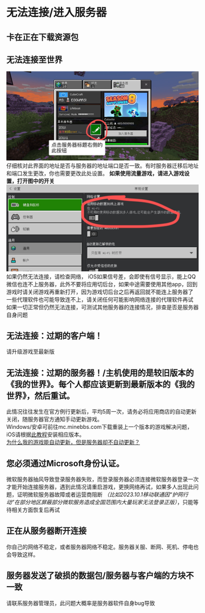 # 无法连接/进入服务器
## 卡在正在下载资源包
## 无法连接至世界
![](img/点击服务器标题右侧的此按钮.jpg)  
仔细核对此界面的地址是否与服务器的地址端口是否一致。有时服务器迁移后地址和端口发生更改，你也需要更改此处设置。
**如果使用流量游戏，请进入游戏设置，打开图中的开关**
![](img/启用移动数据玩线上游戏.jpg)  
如果仍然无法连接，请检查网络， iOS如果信号差，会即使有信号显示，能上QQ微信也连不上服务器，此外不要将应用切后台，如果中途需要使用其他app，回到游戏时请关闭游戏再重新打开，因为游戏切后台之后再返回就不能连上服务器了  
一些代理软件也可能导致连不上，请关闭任何可能影响网络连接的代理软件再试  
如果一切正常但仍然无法连接，可测试其他服务器的连接情况，排查是否是服务器自身问题    
## 无法连接：过期的客户端！
请升级游戏至最新版  
## 无法连接：过期的服务器！/主机使用的是较旧版本的《我的世界》。每个人都应该更新到最新版本的《我的世界》，然后重试。
此情况往往发生在官方例行更新后，平均5周一次，请务必将应用商店的自动更新关闭，随服务器官方通知手动更新游戏。  
Windows/安卓可前往mc.minebbs.com下载重装上一个版本的游戏解决问题，iOS请根据[此教程](http://48docs.231l.net/#/minecraft_installation/bedrock/ios?id=%e9%80%9a%e8%bf%87trollstore%e5%ae%89%e8%a3%85)安装相应版本。  
[为什么我的游戏能自动更新，但是服务器却不自动更新？](minecraft/be/server/whyserverdontupdate)
## 您必须通过Microsoft身份认证。
微软服务器抽风导致登录服务器失败，而登录服务器必须连接微软服务器登录一次才能开始连接服务器，遇到此情况请重启游戏，更换网络再试，如果多人出现此问题，证明微软服务器故障或者运营商阻断 _（比如2023.10.1移动联通因“护网行动”在部分地区屏蔽部分微软服务造成全国范围内大量玩家无法登录正版）_，只能等待相关方面恢复后再试
## 正在从服务器断开连接
你自己的网络不稳定，或者服务器网络不稳定。服务器关服、断网、死机、停电也会导致这样。
## 服务器发送了破损的数据包/服务器与客户端的方块不一致
请联系服务器管理员，此问题大概率是服务器软件自身bug导致

